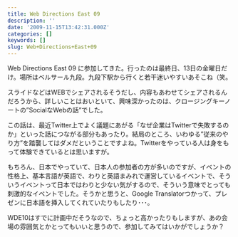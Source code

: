 ```yaml
---
title: Web Directions East 09
description: ''
date: '2009-11-15T13:42:31.000Z'
categories: []
keywords: []
slug: Web+Directions+East+09
---
```

Web Directions East 09 に参加してきた。行ったのは最終日、13日の金曜日だけ。場所はベルサール九段。九段下駅から行くと若干迷いやすいあそこね（笑。

スライドなどはWEBでシェアされるそうだし、内容もあわせてシェアされるんだろうから、詳しいことはおいといて、興味深かったのは、クロージングキーノートの”SocialなWebの話”でした。

この話は、最近Twitter上でよく議題にあがる「なぜ企業はTwitterで失敗するのか」といった話につながる部分もあったり。結局のところ、いわゆる”従来のやり方”を踏襲してはダメだということですよね。Twitterをやっている人は身をもって体験できているとは思いますが。

もちろん、日本でやっていて、日本人の参加者の方が多いのですが、イベントの性格上、基本言語が英語で、わりと英語まみれで運営しているイベントで、そういうイベントって日本ではわりと少ない気がするので、そういう意味でとっても刺激的なイベントでした。そうかと思うと、Google Translatorつかって、プレゼンに日本語を挿入してくれていたりもしたり･･･。

WDE10はすでに計画中だそうなので、ちょっと高かったりもしますが、あの会場の雰囲気とかとってもいいと思うので、参加してみてはいかがでしょうか？